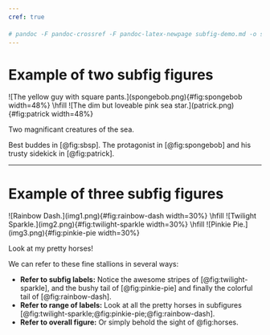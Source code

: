 ```yaml
---
cref: true

# pandoc -F pandoc-crossref -F pandoc-latex-newpage subfig-demo.md -o subfig-demo.pdf
---
```

  
# Example of two subfig figures
<div id="fig:sbsp">
![The yellow guy with square pants.](spongebob.png){#fig:spongebob width=48%} \hfill
![The dim but loveable pink sea star.](patrick.png){#fig:patrick width=48%}

Two magnificant creatures of the sea.
</div>

Best buddes in [@fig:sbsp]. The protagonist in [@fig:spongebob] and his trusty sidekick in [@fig:patrick].

---

# Example of three subfig figures
<div id="fig:horses">
![Rainbow Dash.](img1.png){#fig:rainbow-dash width=30%} \hfill
![Twilight Sparkle.](img2.png){#fig:twilight-sparkle width=30%} \hfill
![Pinkie Pie.](img3.png){#fig:pinkie-pie width=30%}

Look at my pretty horses!

</div>

We can refer to these fine stallions in several ways:

* **Refer to subfig labels:** Notice the awesome stripes of [@fig:twilight-sparkle], and the bushy tail of [@fig:pinkie-pie] and finally the colorful tail of [@fig:rainbow-dash].
* **Refer to range of labels:** Look at all the pretty horses in subfigures [@fig:twilight-sparkle;@fig:pinkie-pie;@fig:rainbow-dash].
* **Refer to overall figure:** Or simply behold the sight of @fig:horses.